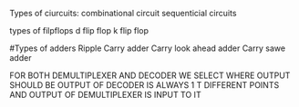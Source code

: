 

Types of ciurcuits:
combinational circuit
sequenticial circuits

types of filpflops
d flip flop 
k flip flop




#Types of adders
Ripple Carry adder
Carry look ahead adder
Carry sawe adder


FOR BOTH DEMULTIPLEXER AND DECODER WE SELECT WHERE OUTPUT SHOULD BE 
OUTPUT OF DECODER IS ALWAYS 1 T DIFFERENT POINTS
AND OUTPUT OF DEMULTIPLEXER IS INPUT TO IT